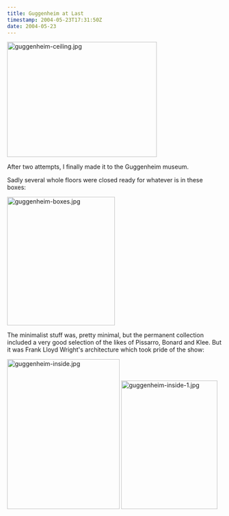 ```yaml
---
title: Guggenheim at Last
timestamp: 2004-05-23T17:31:50Z
date: 2004-05-23
---
```


<img alt="guggenheim-ceiling.jpg" src="http://blog.whatfettle.com/archives/NYC/guggenheim-ceiling.jpg" width="350" height="269" border="0" />

After two attempts, I finally made it to the Guggenheim museum.
<!--more-->
Sadly several whole floors were closed ready for whatever is in these boxes:

<img alt="guggenheim-boxes.jpg" src="http://blog.whatfettle.com/archives/NYC/guggenheim-boxes.jpg" width="252" height="300" border="0" />

The minimalist stuff was, pretty minimal, but the permanent collection included a very good selection of the likes of Pissarro, Bonard and Klee. But it was Frank Lloyd Wright's architecture which took pride of the show:

<img alt="guggenheim-inside.jpg" src="http://blog.whatfettle.com/archives/NYC/guggenheim-inside.jpg" width="263" height="350" border="0" />

<img alt="guggenheim-inside-1.jpg" src="http://blog.whatfettle.com/archives/NYC/guggenheim-inside-1.jpg" width="225" height="300" border="0" />
